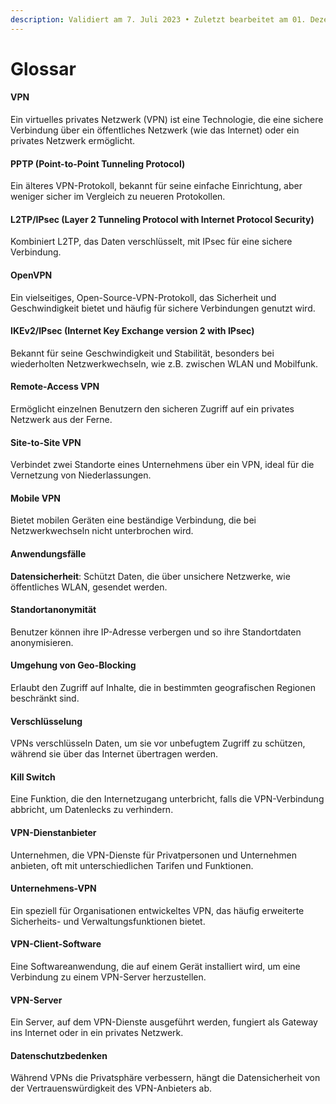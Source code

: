 ```yaml
---
description: Validiert am 7. Juli 2023 • Zuletzt bearbeitet am 01. Dezember 2023
---
```


# Glossar

#### **VPN**

Ein virtuelles privates Netzwerk (VPN) ist eine Technologie, die eine sichere Verbindung über ein öffentliches Netzwerk (wie das Internet) oder ein privates Netzwerk ermöglicht.

#### **PPTP (Point-to-Point Tunneling Protocol)**

Ein älteres VPN-Protokoll, bekannt für seine einfache Einrichtung, aber weniger sicher im Vergleich zu neueren Protokollen.

#### **L2TP/IPsec (Layer 2 Tunneling Protocol with Internet Protocol Security)**

Kombiniert L2TP, das Daten verschlüsselt, mit IPsec für eine sichere Verbindung.

#### **OpenVPN**

Ein vielseitiges, Open-Source-VPN-Protokoll, das Sicherheit und Geschwindigkeit bietet und häufig für sichere Verbindungen genutzt wird.

#### **IKEv2/IPsec (Internet Key Exchange version 2 with IPsec)**

Bekannt für seine Geschwindigkeit und Stabilität, besonders bei wiederholten Netzwerkwechseln, wie z.B. zwischen WLAN und Mobilfunk.

#### **Remote-Access VPN**

Ermöglicht einzelnen Benutzern den sicheren Zugriff auf ein privates Netzwerk aus der Ferne.

#### **Site-to-Site VPN**

Verbindet zwei Standorte eines Unternehmens über ein VPN, ideal für die Vernetzung von Niederlassungen.

#### **Mobile VPN**

Bietet mobilen Geräten eine beständige Verbindung, die bei Netzwerkwechseln nicht unterbrochen wird.

#### **Anwendungsfälle**

**Datensicherheit**: Schützt Daten, die über unsichere Netzwerke, wie öffentliches WLAN, gesendet werden.

#### **Standortanonymität**

Benutzer können ihre IP-Adresse verbergen und so ihre Standortdaten anonymisieren.

#### **Umgehung von Geo-Blocking**

Erlaubt den Zugriff auf Inhalte, die in bestimmten geografischen Regionen beschränkt sind.

#### **Verschlüsselung**

VPNs verschlüsseln Daten, um sie vor unbefugtem Zugriff zu schützen, während sie über das Internet übertragen werden.

#### **Kill Switch**

Eine Funktion, die den Internetzugang unterbricht, falls die VPN-Verbindung abbricht, um Datenlecks zu verhindern.

#### **VPN-Dienstanbieter**

Unternehmen, die VPN-Dienste für Privatpersonen und Unternehmen anbieten, oft mit unterschiedlichen Tarifen und Funktionen.

#### **Unternehmens-VPN**

Ein speziell für Organisationen entwickeltes VPN, das häufig erweiterte Sicherheits- und Verwaltungsfunktionen bietet.

#### **VPN-Client-Software**

Eine Softwareanwendung, die auf einem Gerät installiert wird, um eine Verbindung zu einem VPN-Server herzustellen.

#### **VPN-Server**

Ein Server, auf dem VPN-Dienste ausgeführt werden, fungiert als Gateway ins Internet oder in ein privates Netzwerk.

#### **Datenschutzbedenken**

Während VPNs die Privatsphäre verbessern, hängt die Datensicherheit von der Vertrauenswürdigkeit des VPN-Anbieters ab.

